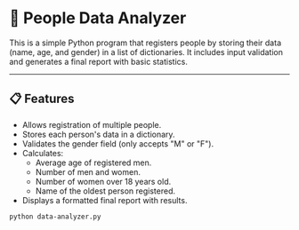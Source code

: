 # 🧠 People Data Analyzer

This is a simple Python program that registers people by storing their data (name, age, and gender) in a list of dictionaries. It includes input validation and generates a final report with basic statistics.

---

## 📋 Features

- Allows registration of multiple people.
- Stores each person's data in a dictionary.
- Validates the gender field (only accepts "M" or "F").
- Calculates:
  - Average age of registered men.
  - Number of men and women.
  - Number of women over 18 years old.
  - Name of the oldest person registered.
- Displays a formatted final report with results.

```bash
python data-analyzer.py